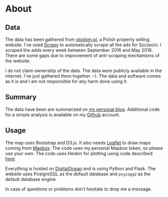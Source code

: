 # About

## Data

The data has been gathered from [otodom.pl](https://otodom.pl), a Polish property selling website. I've used [Scrapy](http://scrapy.readthedocs.io/en/latest/) to automatically scrape all the ads for Szczecin. I scraped the adds every week between September 2016 and May 2018. There are some gaps due to improvement of anti-scraping mechanisms of the website. 

I do not claim ownership of the data. The data were publicly available in the internet. I've just gathered them together :-). The data and software comes as it is and I am not responsible for any harm done using it.

## Summary

The data have been are summarized on [my personal blog](https://maten.pl/post/szczecin-analysis/). Additional code for a simple analysis is available on my [Github](https://github.com/Najsztub/SzczecinHome) account.
 
## Usage

The map uses Bootstrap and D3.js. It also needs [Leaflet](http://leafletjs.com/) to draw maps coming from [Mapbox](https://www.mapbox.com/). The code uses my personal Mapbox token, so please use your own. The code uses Hexbin for plotting using code described [here](http://www.delimited.io/blog/2013/12/1/hexbins-with-d3-and-leaflet-maps). 

Everything is hosted on [DigitalOcean](https://www.digitalocean.com/) and is using Python and Flask. The website uses PostgreSQL as the default database and `psycopg2` as the default database engine.

In case of questions or problems don't hesitate to drop me a message.
